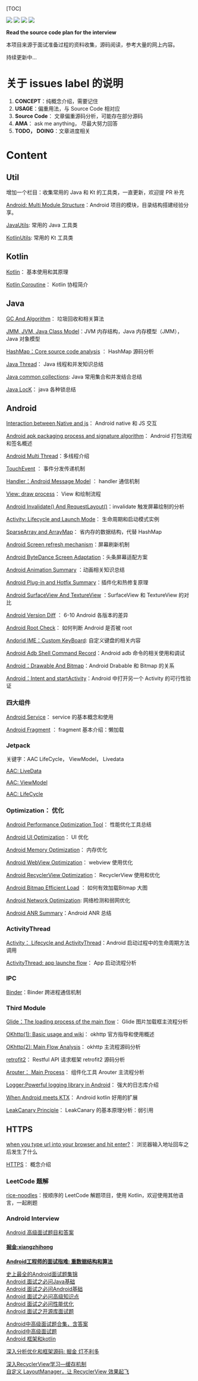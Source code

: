 [TOC]

[![](https://img.shields.io/github/forks/yunshuipiao/potato.svg)](https://github.com/yunshuipiao/potato)
[![](https://img.shields.io/github/stars/yunshuipiao/potato.svg)](https://github.com/yunshuipiao/potato)
[![](https://img.shields.io/github/license/yunshuipiao/potato.svg)](https://github.com/yunshuipiao/potato)
[![](https://img.shields.io/github/followers/yunshuipiao.svg)](https://github.com/yunshuipiao)

**Read the source code plan for the interview**

本项目来源于面试准备过程的资料收集，源码阅读，参考大量的网上内容。

持续更新中…

# 关于 issues label 的说明
  1. **CONCEPT**：纯概念介绍，需要记住
  2. **USAGE**：偏重用法，与 Source Code 相对应
  3. **Source Code**： 文章偏重源码分析，可能存在部分源码
  4. **AMA**： ask me anything， 尽最大努力回答
  5. **TODO， DOING**：文章进度相关



# Content

## Util
增加一个栏目：收集常用的 Java 和 Kt 的工具类，一直更新，欢迎提 PR 补充 

[Android: Multi Module Structure](https://github.com/yunshuipiao/Potato/issues/65)：Android 项目的模块，目录结构搭建经验分享。

[JavaUtils](https://github.com/yunshuipiao/Potato/blob/master/module_swutils/src/main/java/com/swensun/swutils/util/JavaUtils.java):	常用的 Java 工具类 

[KotlinUtils](https://github.com/yunshuipiao/Potato/blob/master/module_swutils/src/main/java/com/swensun/swutils/util/KotlinUtils.kt):	常用的 Kt 工具类  

## Kotlin

[Kotlin](https://github.com/yunshuipiao/Potato/issues/31)： 基本使用和其原理

[Kotlin Coroutine](https://github.com/yunshuipiao/Potato/issues/56)： Kotlin 协程简介

## Java

[GC And Algorithm](https://github.com/yunshuipiao/Potato/issues/32)： 垃圾回收和相关算法

[JMM, JVM, Java Class Model](https://github.com/yunshuipiao/Potato/issues/27)：JVM 内存结构，Java 内存模型（JMM）， Java 对象模型

[HashMap：Core source code analysis](https://github.com/yunshuipiao/Potato/issues/17) ： HashMap 源码分析

[Java Thread](https://github.com/yunshuipiao/Potato/issues/44)： Java 线程和并发知识总结

[Java common collections](https://github.com/yunshuipiao/Potato/issues/55): Java 常用集合和并发结合总结

[Java LocK](https://github.com/yunshuipiao/Potato/issues/60)： java 各种锁总结

## Android

[Interaction between Native and js](https://github.com/yunshuipiao/Potato/issues/35)： Android native 和 JS 交互

[Android apk packaging process and signature algorithm](https://github.com/yunshuipiao/Potato/issues/33)： Android 打包流程和签名概述

[Android Multi Thread](https://github.com/yunshuipiao/Potato/issues/28)：多线程介绍

[TouchEvent](https://github.com/yunshuipiao/Potato/issues/26) ： 事件分发传递机制

[Handler：Android Message Model](https://github.com/yunshuipiao/Potato/issues/25) ： handler 通信机制

[View: draw process](https://github.com/yunshuipiao/Potato/issues/24)： View 和绘制流程

[Android Invalidate() And RequestLayout()](https://github.com/yunshuipiao/Potato/issues/52)：invalidate 触发屏幕绘制的分析

[Activity: Lifecycle and Launch Mode](https://github.com/yunshuipiao/Potato/issues/19)： 生命周期和启动模式实例

[SparseArray and ArrayMap](https://github.com/yunshuipiao/Potato/issues/10)： 省内存的数据结构，代替 HashMap

[Android Screen refresh mechanism](https://github.com/yunshuipiao/Potato/issues/39)：屏幕刷新机制

[Android ByteDance Screen Adaptation](https://github.com/yunshuipiao/Potato/issues/40)：头条屏幕适配方案

[Android Animation Summary](https://github.com/yunshuipiao/Potato/issues/42) ：动画相关知识总结

[Android Plug-in and Hotfix Summary](https://github.com/yunshuipiao/Potato/issues/46)：插件化和热修复原理

[Android SurfaceView And TextureView](https://github.com/yunshuipiao/Potato/issues/47) ：SurfaceView 和 TextureView 的对比

[Android Version Diff](https://github.com/yunshuipiao/Potato/issues/49) ： 6-10 Android 各版本的差异

[Android Root Check](https://github.com/yunshuipiao/Potato/issues/53)： 如何判断 Android 是否被 root

[Andorid IME：Custom KeyBoard](https://github.com/yunshuipiao/Potato/issues/61): 自定义键盘的相关内容

[Android Adb Shell Command Record](https://github.com/yunshuipiao/Potato/issues/62)：Android adb 命令的相关使用和调试

[Android：Drawable And Bitmap](https://github.com/yunshuipiao/Potato/issues/63)：Android  Drabable 和 Bitmap 的关系

[Android：Intent and startActivity](https://github.com/yunshuipiao/Potato/issues/64)：Android 中打开另一个 Activity 的可行性验证

### 四大组件

[Android Service](https://github.com/yunshuipiao/Potato/issues/48)： service 的基本概念和使用

[Android Fragment](https://github.com/yunshuipiao/Potato/issues/51) ： fragment 基本介绍：懒加载

### Jetpack

关键字：AAC LifeCycle， ViewModel， Livedata

[AAC: LiveData](https://github.com/yunshuipiao/Potato/issues/38)

[AAC: ViewModel](https://github.com/yunshuipiao/Potato/issues/37)

[AAC: LifeCycle](https://github.com/yunshuipiao/Potato/issues/36) 

### Optimization： 优化

[Android Performance Optimization Tool](https://github.com/yunshuipiao/Potato/issues/57)： 性能优化工具总结

[Android UI Optimization](https://github.com/yunshuipiao/Potato/issues/29)： UI 优化

[Android Memory Optimization](https://github.com/yunshuipiao/Potato/issues/14)： 内存优化

[Android WebView Optimization](https://github.com/yunshuipiao/Potato/issues/41)： webview 使用优化

[Android RecyclerView Optimization](https://github.com/yunshuipiao/Potato/issues/45)： RecyclerView 使用和优化

[Android Bitmap Efficient Load](https://github.com/yunshuipiao/Potato/issues/50) ： 如何有效加载Bitmap 大图

[Android Network Optimization](https://github.com/yunshuipiao/Potato/issues/58): 网络检测和弱网优化

[Android ANR Summary](https://github.com/yunshuipiao/Potato/issues/59)：Android ANR 总结




### ActivityThread

[Activity： Lifecycle and ActivityThread](https://github.com/yunshuipiao/Potato/issues/22)：Android 启动过程中的生命周期方法调用

[ActivityThread: app launche flow](https://github.com/yunshuipiao/Potato/issues/20)： App 启动流程分析

### IPC 

[Binder](https://github.com/yunshuipiao/Potato/issues/21)：Binder 跨进程通信机制

### Third Module

[Glide：The loading process of the main flow](https://github.com/yunshuipiao/Potato/issues/18)： Glide 图片加载框主流程分析

[OKhttp(1): Basic usage and wiki](https://github.com/yunshuipiao/Potato/issues/4)： okhttp 官方指导和使用概述

[OKhttp(2): Main Flow Analysis](https://github.com/yunshuipiao/Potato/issues/15)： okhttp 主流程源码分析

[retrofit2](https://github.com/yunshuipiao/Potato/issues/7)： Restful API 请求框架 retrofit2 源码分析

[Arouter： Main Process](https://github.com/yunshuipiao/Potato/issues/11)： 组件化工具 Arouter 主流程分析

[Logger:Powerful logging library in Android](https://github.com/yunshuipiao/Potato/issues/3)： 强大的日志库介绍

[When Android meets KTX](https://github.com/yunshuipiao/Potato/issues/2)： Android kotlin 好用的扩展

[LeakCanary Principle](https://github.com/yunshuipiao/Potato/issues/54)： LeakCanary 的基本原理分析：弱引用


## HTTPS

[when you type url into your browser and hit enter?](https://github.com/yunshuipiao/Potato/issues/34)： 浏览器输入地址回车之后发生了什么

[HTTPS](https://github.com/yunshuipiao/Potato/issues/23)： 概念介绍



### LeetCode 题解

[rice-noodles](https://github.com/yunshuipiao/rice-noodles)：按顺序的 LeetCode 解题项目，使用 Kotlin，欢迎使用其他语言，一起刷题

### Android Interview
[Android 高级面试题目和答案](https://github.com/yunshuipiao/Potato/issues/79)

#### [掘金:xiangzhihong](https://juejin.cn/user/3562073407103511)</br>
**[Android工程师的面试指难: 重数据结构和算法](https://juejin.cn/post/6844904002681847815)**</br>

[史上最全的Android面试题集锦](https://juejin.cn/post/6844903891625050119)</br>
[Android 面试之必问Java基础](https://juejin.cn/post/6948242055751532581)</br>
[Android 面试之必问Android基础](https://juejin.cn/post/6959472535108861959)</br>
[Android 面试之必问高级知识点](https://juejin.cn/post/6962517327481389092)</br>
[Android 面试之必问性能优化](https://juejin.cn/post/6970613873040687141)</br>
[Android 面试之开源库面试题](https://juejin.cn/post/7005074175232573471)</br>

[Android中高级面试题合集，含答案](https://www.jianshu.com/p/80684557fa42)</br>
[Android中高级面试题](https://github.com/JsonChao/Awesome-Android-Interview/tree/master/Android%E7%9B%B8%E5%85%B3)</br>
[Android 框架和kotlin](https://github.com/leavesC/AndroidGuide)</br>

[深入分析优化和框架源码: 掘金 灯不利多](https://juejin.cn/user/4353721773341934)

[深入RecyclerView学习—缓存机制](https://juejin.cn/post/6910516838560595976)</br>
[自定义 LayoutManager，让 RecyclerView 效果起飞](https://juejin.cn/post/7044797219878223909)

